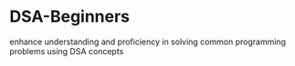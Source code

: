 # DSA-Beginners
 enhance understanding and proficiency in solving common programming problems using DSA concepts
